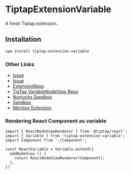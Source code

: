 # TiptapExtensionVariable

A fresh Tiptap extension.

## Installation

```bash
npm install tiptap-extension-variable
```

### Other Links

- [Issue](https://github.com/ueberdosis/tiptap/issues/819)
- [Issue](https://github.com/ueberdosis/tiptap/issues/329)
- [ExtensionRepo](https://github.com/talqui-oss/tiptap-extension-variable)
- [TipTap VariableNodeView Repo](https://github.com/haiml123/tip-tap-variable-node-view)
- [Nunjucks Sandbox](https://codesandbox.io/p/sandbox/tiptap-custom-extension-variable-node-0bnf72)
- [Sandbox](https://codesandbox.io/p/sandbox/drag-and-drop-variables-n29954)
- [Mention Extension](https://github.com/ueberdosis/tiptap/blob/main/packages/extension-mention/src/mention.ts)

### Rendering React Component as variable

```
import { ReactNodeViewRenderer } from '@tiptap/react';
import { Variable } from 'tiptap-extension-variable';
import Component from './Component';

const ReactVariable = Variable.extend({
  addNodeView () {
    return ReactNodeViewRenderer(Component);
  },
})
```
